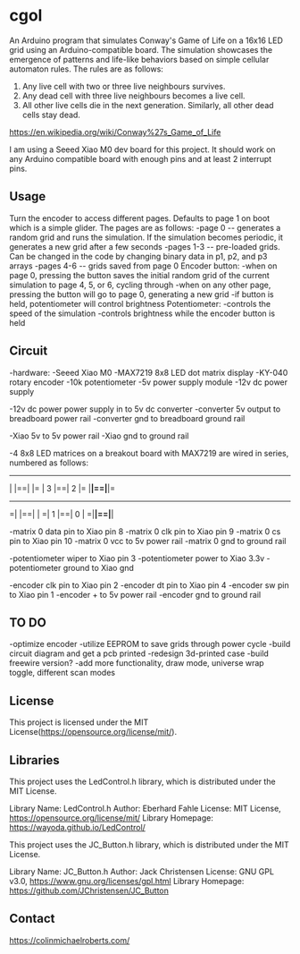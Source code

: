 # cgol

An Arduino program that simulates Conway's Game of Life on a 16x16 LED grid using an Arduino-compatible board. 
The simulation showcases the emergence of patterns and life-like behaviors based on simple cellular automaton rules.
The rules are as follows:

1. Any live cell with two or three live neighbours survives.
2. Any dead cell with three live neighbours becomes a live cell.
3. All other live cells die in the next generation. Similarly, all other dead cells stay dead.

https://en.wikipedia.org/wiki/Conway%27s_Game_of_Life

I am using a Seeed Xiao M0 dev board for this project. It should work on any Arduino compatible board with enough pins and at least 2 interrupt pins.


## Usage

Turn the encoder to access different pages. Defaults to page 1 on boot which is a simple glider. The pages are as follows:
  -page 0 -- generates a random grid and runs the simulation. If the simulation becomes periodic, it generates a new grid after a few seconds
  -pages 1-3 -- pre-loaded grids. Can be changed in the code by changing binary data in p1, p2, and p3 arrays
  -pages 4-6 -- grids saved from page 0
Encoder button:
  -when on page 0, pressing the button saves the initial random grid of the current simulation to page 4, 5, or 6, cycling through
  -when on any other page, pressing the button will go to page 0, generating a new grid
  -if button is held, potentiometer will control brightness
Potentiometer:
  -controls the speed of the simulation
  -controls brightness while the encoder button is held


## Circuit

-hardware:
  -Seeed Xiao M0
  -MAX7219 8x8 LED dot matrix display
  -KY-040 rotary encoder
  -10k potentiometer
  -5v power supply module
  -12v dc power supply

-12v dc power power supply in to 5v dc converter
-converter 5v output to breadboard power rail
-converter gnd to breadboard ground rail

-Xiao 5v to 5v power rail
-Xiao gnd to ground rail

-4 8x8 LED matrices on a breakout board with MAX7219 are wired in series, numbered as follows:
 ________  ________ 
 |      |==|      |=
 |   3  |==|   2  |=
 |______|==|______|=
 ________  ________ 
=|      |==|      |
=|   1  |==|   0  |
=|______|==|______|

-matrix 0 data pin to Xiao pin 8
-matrix 0 clk pin to Xiao pin 9
-matrix 0 cs pin to Xiao pin 10
-matrix 0 vcc to 5v power rail
-matrix 0 gnd to ground rail

-potentiometer wiper to Xiao pin 3
-potentiometer power to Xiao 3.3v
-potentiometer ground to Xiao gnd

-encoder clk pin to Xiao pin 2
-encoder dt pin to Xiao pin 4
-encoder sw pin to Xiao pin 1
-encoder + to 5v power rail
-encoder gnd to ground rail


## TO DO

-optimize encoder
-utilize EEPROM to save grids through power cycle
-build circuit diagram and get a pcb printed
-redesign 3d-printed case
-build freewire version?
-add more functionality, draw mode, universe wrap toggle, different scan modes


## License

This project is licensed under the MIT License(https://opensource.org/license/mit/).


## Libraries

This project uses the LedControl.h library, which is distributed under the MIT License.

Library Name: LedControl.h
Author: Eberhard Fahle
License: MIT License, https://opensource.org/license/mit/
Library Homepage: https://wayoda.github.io/LedControl/


This project uses the JC_Button.h library, which is distributed under the MIT License.

Library Name: JC_Button.h
Author: Jack Christensen
License: GNU GPL v3.0, https://www.gnu.org/licenses/gpl.html
Library Homepage: https://github.com/JChristensen/JC_Button


## Contact

https://colinmichaelroberts.com/
